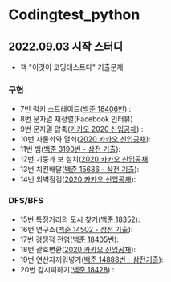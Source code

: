 # Codingtest_python

## 2022.09.03 시작 스터디 
- 책 "이것이 코딩테스트다" 기출문제

### 구현
- 7번 럭키 스트레이트([백준 18406번](https://www.acmicpc.net/problem/18406)) : 
- 8번 문자열 재정렬(Facebook 인터뷰)
- 9번 문자열 압축([카카오 2020 신입공채](https://school.programmers.co.kr/learn/courses/30/lessons/60057)) : 
- 10번 자물쇠와 열쇠([2020 카카오 신입공채](https://school.programmers.co.kr/learn/courses/30/lessons/60059)):
- 11번 뱀([백준 3190번 - 삼전 기출](https://www.acmicpc.net/problem/3190)):
- 12번 기둥과 보 설치([2020 카카오 신입공채](https://school.programmers.co.kr/learn/courses/30/lessons/60061):
- 13번 치킨배달([백준 15686 - 삼전 기출](https://www.acmicpc.net/problem/15686)):
- 14번 외벽점검([2020 카카오 신입공채](https://school.programmers.co.kr/learn/courses/30/lessons/60062)):

### DFS/BFS
- 15번 특정거리의 도시 찾기([백준 18352](https://www.acmicpc.net/problem/18352)):
- 16번 연구소([백준 14502 - 삼전 기출](https://www.acmicpc.net/problem/14502)):
- 17번 경쟁적 전염([백준 18405번](https://www.acmicpc.net/problem/18405)):
- 18번 괄호변환([2020 카카오 신입공채](https://school.programmers.co.kr/learn/courses/30/lessons/60058)):
- 19번 연산자끼워넣기([백준 14888번 - 삼전기출](https://www.acmicpc.net/problem/14888)):
- 20번 감시피하기([백준 18428](https://www.acmicpc.net/problem/18428)) :
